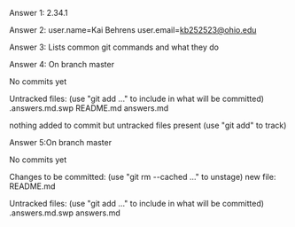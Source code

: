 Answer 1: 2.34.1

Answer 2: user.name=Kai Behrens
user.email=kb252523@ohio.edu

Answer 3: Lists common git commands and what they do

Answer 4: On branch master

No commits yet

Untracked files:
  (use "git add <file>..." to include in what will be committed)
	.answers.md.swp
	README.md
	answers.md

nothing added to commit but untracked files present (use "git add" to track)

Answer 5:On branch master

No commits yet

Changes to be committed:
  (use "git rm --cached <file>..." to unstage)
	new file:   README.md

Untracked files:
  (use "git add <file>..." to include in what will be committed)
	.answers.md.swp
	answers.md


